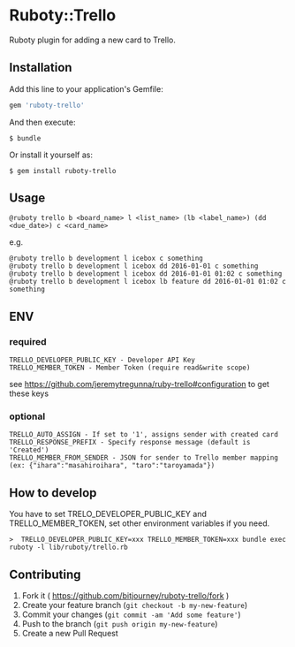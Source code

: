 # Ruboty::Trello

Ruboty plugin for adding a new card to Trello.

## Installation

Add this line to your application's Gemfile:

```ruby
gem 'ruboty-trello'
```

And then execute:

    $ bundle

Or install it yourself as:

    $ gem install ruboty-trello

## Usage

```
@ruboty trello b <board_name> l <list_name> (lb <label_name>) (dd <due_date>) c <card_name>
```

e.g.


```
@ruboty trello b development l icebox c something
@ruboty trello b development l icebox dd 2016-01-01 c something
@ruboty trello b development l icebox dd 2016-01-01 01:02 c something
@ruboty trello b development l icebox lb feature dd 2016-01-01 01:02 c something
```


## ENV

### required

```
TRELLO_DEVELOPER_PUBLIC_KEY - Developer API Key
TRELLO_MEMBER_TOKEN - Member Token (require read&write scope)
```

see https://github.com/jeremytregunna/ruby-trello#configuration to get these keys

### optional

```
TRELLO_AUTO_ASSIGN - If set to '1', assigns sender with created card
TRELLO_RESPONSE_PREFIX - Specify response message (default is 'Created')
TRELLO_MEMBER_FROM_SENDER - JSON for sender to Trello member mapping (ex: {"ihara":"masahiroihara", "taro":"taroyamada"})
```

## How to develop

You have to set TRELO_DEVELOPER_PUBLIC_KEY and TRELLO_MEMBER_TOKEN, set other environment variables if you need. 
```
>  TRELLO_DEVELOPER_PUBLIC_KEY=xxx TRELLO_MEMBER_TOKEN=xxx bundle exec ruboty -l lib/ruboty/trello.rb
```

## Contributing

1. Fork it ( https://github.com/bitjourney/ruboty-trello/fork )
2. Create your feature branch (`git checkout -b my-new-feature`)
3. Commit your changes (`git commit -am 'Add some feature'`)
4. Push to the branch (`git push origin my-new-feature`)
5. Create a new Pull Request
